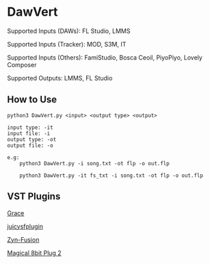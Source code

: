 
# DawVert

Supported Inputs (DAWs): FL Studio, LMMS

Supported Inputs (Tracker): MOD, S3M, IT

Supported Inputs (Others): FamiStudio, Bosca Ceoil, PiyoPiyo, Lovely Composer

Supported Outputs: LMMS, FL Studio

## How to Use
```
python3 DawVert.py <input> <output type> <output>

input type: -it 
input file: -i 
output type: -ot 
output file: -o

e.g: 
    python3 DawVert.py -i song.txt -ot flp -o out.flp

    python3 DawVert.py -it fs_txt -i song.txt -ot flp -o out.flp

```

## VST Plugins

[Grace](https://github.com/s-oram/Grace)

[juicysfplugin](https://github.com/Birch-san/juicysfplugin)

[Zyn-Fusion](https://zynaddsubfx.sourceforge.io/zyn-fusion.html)

[Magical 8bit Plug 2](https://github.com/yokemura/Magical8bitPlug2)